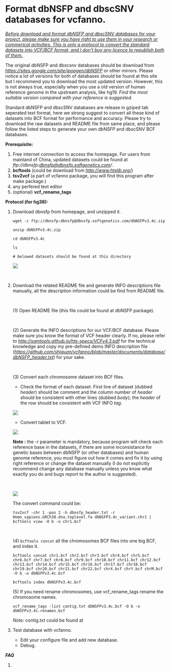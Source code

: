 
Format dbNSFP and dbscSNV databases for vcfanno.
==================================

*<u>Before download and format dbNSFP and dbscSNV databases for your project, please make sure you have right to use them in your research or commerical activities. This is only a protocol to convert the standard datasets into VCF/BCF format, and I don't buy any licence to republish both of them.</u>*

 The original dbNSFP and dbscsnv databases should be download from *https://sites.google.com/site/jpopgen/dbNSFP* or other mirrors. Please notice a lot of versions for both of databases should be found at this site but I recommend  you to download the most updated version. However, this is not always true, especially when you use a old version of human reference genome in the upstream analysis, like hg19. *Find the most suitable version compared with your reference is suggested.*



Standard dbNSFP and dbscSNV databases are release in gziped tab seperated text format, here we strong suggest to convert all these kind of datasets into BCF format for performance and accuracy. Please try to download the raw datasets and README file from same place, and please follow the listed steps to generate your own dbNSFP and dbscSNV BCF databases.



**Prerequisite:**

1. Free internet connection to access the homepage. For users from mainland of China, updated datasets could be found at *ftp://dbnsfp:dbnsfp@dbnsfp.softgenetics.com/*.
2. **bcftools**  (could be download from *http://www.htslib.org/*)
3. **tsv2vcf**    (a part of vcfanno package, you will find this program after make package.)
4. any perfered text editor
5. (optional) **vcf_rename_tags**




**Protocol (for hg38):**

1. Download dbnsfp from homepage, and unzipped it.

   `wget -c ftp://dbnsfp:dbnsfp@dbnsfp.softgenetics.com/dbNSFPv3.4c.zip`

   `unzip dbNSFPv3.4c.zip ` 

   `cd dbNSFPv3.4c`

   `ls`

   `# belowed datasets should be found at this directory`

   ![](https://github.com/shiquan/vcfanno/blob/master/documents/database/dbNSFP_files.png)

   ​

2. Download the related README file and generate INFO descriptions file manually, all the description information could be find from README file.

   ​

   (1) Open README file (this file could be found at dbNSFP package).

   ​

   (2) Generate the INFO descriptions for our VCF/BCF database. Please make sure you know the format of VCF header clearly. If no, please refer to *http://samtools.github.io/hts-specs/VCFv4.3.pdf* for the technical knowledge and copy my pre-defined demo INFO description file (*https://github.com/shiquan/vcfanno/blob/master/documents/database/dbNSFP_header.txt*) for your sake.

   ​

   (3)  Convert each chromosome dataset into BCF files. 

   * Check the format of each dataset. First line of dataset (dubbed *header*) should be comment and the column number of *header* should be consistent with other lines (dubbed *body*); the *header* of the row should be consistent with VCF INFO *tag*.

   ![](https://github.com/shiquan/vcfanno/blob/master/documents/database/dbNSFP_header.png)

   * Convert tablet to VCF.

   ![](https://github.com/shiquan/vcfanno/blob/master/documents/database/tsv2vcf.png)

   **Note :**  the *-r* parameter is mandatory, because program will check each reference base in the datasets, if there are some inconsistance for genetic bases between dbNSFP (or other databases) and human genome reference, you must figure out how it comes and fix it by using right reference or change the dataset manually (I do *not* explicitly recommend change any database manually unless you know what exactly you do and bugs report to the author is suggested).

   ​

   ![](https://github.com/shiquan/vcfanno/blob/master/documents/database/tsv2vcf_con.png)

   The convert command could be:

   `tsv2vcf -chr 1 -pos 2 -h dbnsfp_header.txt -r Homo_sapiens.GRCh38.dna.toplevel.fa dbNSFP3.4c_variant.chr1 | bcftools view -O b -o chr1.bcf`

   ​

   (4)  `bcftools concat` all the chromosomes BCF files into one big BCF, and index it.

   `bcftools concat chr1.bcf chr2.bcf chr3.bcf chr4.bcf chr5.bcf chr6.bcf chr7.bcf chr8.bcf chr9.bcf chr10.bcf chr11.bcf chr12.bcf chr13.bcf chr14.bcf chr15.bcf chr16.bcf chr17.bcf chr18.bcf chr19.bcf chr20.bcf chr21.bcf chr22.bcf chrX.bcf chrY.bcf chrM.bcf -O b -o dbNSFPv3.4c.bcf`

   `bcftools index dbNSFPv3.4c.bcf ` 

   (5)  If you need rename chromosomes, use vcf_rename_tags rename the chromosome names.

   `vcf_rename_tags -list contig.txt dbNSFPv3.4c.bcf -O b -o dbNSFPv3.4c.renames.bcf`

   *Note:* contig.txt could be found at 

3. Test database with vcfanno.

   * Edit your configure file and add new database.
   * Debug.




***FAQ***

1. ​



